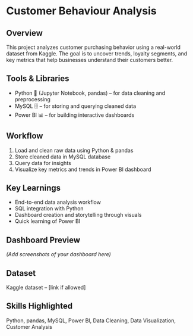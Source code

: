 # Customer Behaviour Analysis

## Overview
This project analyzes customer purchasing behavior using a real-world dataset from Kaggle. The goal is to uncover trends, loyalty segments, and key metrics that help businesses understand their customers better.

## Tools & Libraries
- Python 🐍 (Jupyter Notebook, pandas) – for data cleaning and preprocessing
- MySQL 🗄️ – for storing and querying cleaned data
- Power BI 📊 – for building interactive dashboards

## Workflow
1. Load and clean raw data using Python & pandas
2. Store cleaned data in MySQL database
3. Query data for insights
4. Visualize key metrics and trends in Power BI dashboard

## Key Learnings
- End-to-end data analysis workflow
- SQL integration with Python
- Dashboard creation and storytelling through visuals
- Quick learning of Power BI

## Dashboard Preview
*(Add screenshots of your dashboard here)*

## Dataset
Kaggle dataset – [link if allowed]

## Skills Highlighted
Python, pandas, MySQL, Power BI, Data Cleaning, Data Visualization, Customer Analysis

